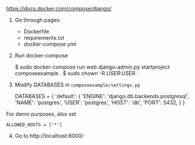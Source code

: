 https://docs.docker.com/compose/django/

1. Go through pages:
    - Dockerfile
    - requirements.txt
    - docker-compose.yml

2. Run docker-compose

    $ sudo docker-compose run web django-admin.py startproject composeexample .
    $ sudo chown -R $USER:$USER .

3. Modify DATABASES in `composeexample/settings.py`

    DATABASES = {
        'default': {
            'ENGINE': 'django.db.backends.postgresql',
            'NAME': 'postgres',
            'USER': 'postgres',
            'HOST': 'db',
            'PORT': 5432,
        }
    }

  For demo purposes, also set

    ALLOWED_HOSTS = ['*']

4. Go to http://localhost:8000/
